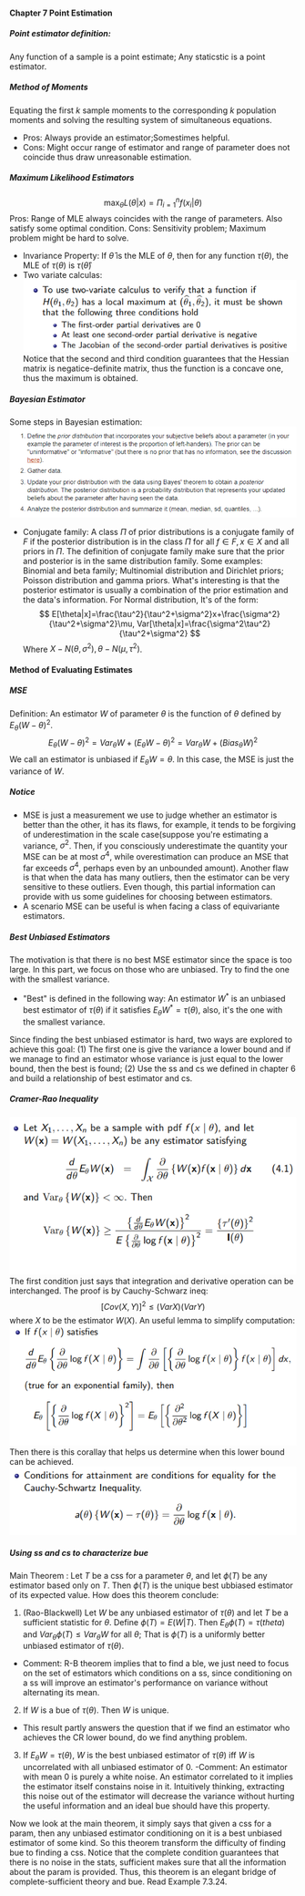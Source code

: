 #### Chapter 7 Point Estimation
##### Point estimator definition:
Any function of a sample is a point estimate; Any staticstic is a point estimator.
##### Method of Moments
Equating the first $k$ sample moments to the corresponding $k$ population moments and solving the resulting system of simultaneous equations.
- Pros: Always provide an estimator;Somestimes helpful.
- Cons: Might occur range of estimator and range of parameter does not coincide thus draw unreasonable estimation.
##### Maximum Likelihood Estimators
$$
\max_{\theta} L(\theta|x )=\Pi_{i=1}^n f(x_i|\theta)
$$
Pros: Range of MLE always coincides with the range of parameters. Also satisfy some optimal condition.
Cons: Sensitivity problem; Maximum problem might be hard to solve.
- Invariance Property: If $\hat{\theta}$ is the MLE of $\theta$, then for any function $\tau(\theta)$, the MLE  of $\tau(\theta)$ is $\tau(\hat{\theta})$
- Two variate calculas:
![](2019-12-15-22-02-04.png)
Notice that the second and third condition guarantees that the Hessian matrix is negatice-definite matrix, thus the function is a concave one, thus the maximum is obtained.
##### Bayesian Estimator
Some steps in Bayesian estimation:
![](2019-12-15-22-32-21.png)
- Conjugate family: A class $\Pi$ of prior distributions is a conjugate family of $F$ if the posterior distribution is in the class $\Pi$  for all $f\in F, x\in X$ and all priors in $\Pi$.
The definition of conjugate family make sure that the prior and posterior is in the same distribution family. Some examples: Binomial and beta family; Multinomial distribution and Dirichlet priors; Poisson distribution and gamma priors.
What's interesting is that the posterior estimator is usually a combination of the prior estimation and the data's information. For Normal distribution, It's of the form:
$$
E[\theta|x]=\frac{\tau^2}{\tau^2+\sigma^2}x+\frac{\sigma^2}{\tau^2+\sigma^2}\mu, Var[\theta|x]=\frac{\sigma^2\tau^2}{\tau^2+\sigma^2}
$$
Where $X-N(\theta,\sigma^2),\theta-N(\mu,\tau^2)$.
#### Method of Evaluating Estimates
##### MSE
Definition: An estimator $W$ of parameter $\theta$  is the function of $\theta$ defined by $E_{\theta}(W-\theta)^2$.
$$
E_{\theta}(W-\theta)^2=Var_{\theta}W+(E_{\theta}W-\theta)^2=Var_{\theta}W+(Bias_{\theta}W)^2
$$
We call an estimator is unbiased if $E_{\theta}W=\theta$. In this case, the MSE is just the variance of $W$.
##### Notice
- MSE is just a measurement we use to judge whether an estimator is better than the other, it has its flaws, for example, it tends to be forgiving of underestimation in the scale case(suppose you're estimating a variance, $σ^2$. Then, if you consciously underestimate the quantity your MSE can be at most $σ^4$, while overestimation can produce an MSE that far exceeds $σ^4$, perhaps even by an unbounded amount). Another flaw is that when the data has many outliers, then the estimator can be very sensitive to these outliers. Even though, this partial information can provide with us some guidelines for choosing between estimators.
- A scenario MSE can be useful is when facing a class of equivariante estimators.
##### Best Unbiased Estimators
The motivation is that there is no best MSE estimator since the space is too large. In this part, we focus on those who are unbiased. Try to find the one with the smallest variance.
- "Best" is defined in the following way: An estimator $W^*$ is an unbiased best estimator of $\tau(\theta)$ if it satisfies $E_{\theta}W^*=\tau(\theta)$, also, it's the one with the smallest variance.

Since finding the best unbiased estimator is hard, two ways are explored to achieve this goal: 
(1) The first one is give the variance a lower bound and if we manage to find an estimator whose variance is just equal to the lower bound, then the best is found; 
(2) Use the ss and cs we defined in chapter 6 and build a relationship of best estimator and cs.
##### Cramer-Rao Inequality
![](2019-12-16-19-00-27.png)
The first condition just says that integration and derivative operation can be interchanged. The proof is by Cauchy-Schwarz ineq:
$$
[Cov(X,Y)]^2\leq(VarX)(Var Y)
$$
where $X$ to be the estimator $W(X)$. 
An useful lemma to simplify computation:
![](2019-12-16-19-17-29.png)
Then there is this corallay that helps us determine when this lower bound can be achieved.
![](2019-12-16-19-19-04.png)

##### Using ss and cs to characterize bue
Main Theorem : Let $T$ be a css for a parameter $\theta$, and let $\phi(T)$ be any estimator based only on $T$. Then $\phi(T)$ is the unique best ubbiased estimator of its expected value.
How does this theorem conclude:
1. (Rao-Blackwell) Let $W$ be any unbiased estimator of $\tau(\theta)$ and let $T$ be a sufficient statistic for $\theta$. Define $\phi(T)=E(W|T)$. Then $E_{\theta}\phi(T)=\tau(theta)$ and $Var_{\theta}\phi(T)\leq Var_{\theta}W$ for all $\theta$; That is $\phi(T)$ is a uniformly better unbiased estimator of $\tau(\theta)$.
- Comment: R-B theorem implies that to find a ble, we just need to focus on the set of estimators which conditions on a ss, since conditioning on a ss will improve an estimator's performance on variance without alternating its mean.
2. If $W$ is a bue of $\tau(\theta)$. Then $W$ is unique.
- This result partly answers the question that if we find an estimator who achieves the CR lower bound, do we find anything problem.
3. If $E_{\theta}W=\tau(\theta)$, $W$ is the best unbiased estimator of $\tau(\theta)$ iff $W$ is uncorrelated with all unbiased estimator of $0$.
-Comment: An estimator with mean 0 is purely a white noise. An estimator correlated to it implies the estimator itself constains noise in it. Intuitively thinking, extracting this noise out of the estimator will decrease the variance without hurting the useful information and an ideal bue should have this property. 

Now we look at the main theorem, it simply says that given a css for a param, then any unbiased estimator conditioning on it is a best unbiased estimator of some kind. So this theorem transform the difficulty of finding bue to finding a css. Notice that the complete condition guarantees that there is no noise in the stats, sufficient makes sure that all the information about the param is provided. Thus, this theorem is an elegant bridge of complete-sufficient theory and bue.
Read Example 7.3.24.


